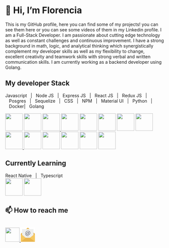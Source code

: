 <h1>👋 Hi, I’m Florencia</h1>
This is my GitHub profile, here you can find some of my projects! you can see them here or you can see some videos of them in my Linkedin profile.
I am a Full-Stack Developer. I am passionate about cutting edge technology as well as constant challenges and continuous improvement. I have a strong background in math, logic, and analytical thinking which synergistically complement my developer skills as well as my flexibility to change, excellent creativity and teamwork skills with strong verbal and written communication skills. I am currently working as a backend developer using Golang.
<br/>
<h2>My developer Stack</h2>
Javascript&nbsp;&nbsp;&nbsp;|&nbsp;&nbsp;&nbsp;Node JS&nbsp;&nbsp;&nbsp;|&nbsp;&nbsp;&nbsp;Express JS&nbsp;&nbsp;&nbsp;|&nbsp;&nbsp;&nbsp;React JS&nbsp;&nbsp;&nbsp;|&nbsp;&nbsp;&nbsp;Redux JS&nbsp;&nbsp;&nbsp;|&nbsp;&nbsp;&nbsp;Posgres&nbsp;&nbsp;&nbsp;|&nbsp;&nbsp;&nbsp;Sequelize&nbsp;&nbsp;&nbsp;|&nbsp;&nbsp;&nbsp;CSS&nbsp;&nbsp;&nbsp;|&nbsp;&nbsp;&nbsp;NPM&nbsp;&nbsp;&nbsp;|&nbsp;&nbsp;&nbsp;Material UI&nbsp;&nbsp;&nbsp;|&nbsp;&nbsp;&nbsp;Python&nbsp;&nbsp;&nbsp;|&nbsp;&nbsp;&nbsp;Docker|&nbsp;&nbsp;&nbsp;Golang

<a href="https://developer.mozilla.org/es/docs/Web/JavaScript"><img src="https://raw.githubusercontent.com/yurijserrano/Github-Profile-Readme-Logos/master/programming%20languages/javascript.svg"  height="55" width="55" ></a>
<a href="https://es.reactjs.org/"><img src="https://raw.githubusercontent.com/yurijserrano/Github-Profile-Readme-Logos/master/frameworks/react.svg"  height="55" width="55" ></a>
<a href="https://expressjs.com/"><img src="https://camo.githubusercontent.com/28e93a1bfe79f991ddcd35f7833e8537f0e7b31aa326dfbe98fe7eb538b40b46/68747470733a2f2f63646e2e69636f6e2d69636f6e732e636f6d2f69636f6e73322f323431352f504e472f3531322f657870726573735f6f726967696e616c5f776f72646d61726b5f6c6f676f5f69636f6e5f3134363532382e706e67"  height="55" width="55" >
<a href="https://es.redux.js.org/"><img src="https://raw.githubusercontent.com/yurijserrano/Github-Profile-Readme-Logos/master/frameworks/redux.svg"  height="55" width="55" ></a>
<a href="https://nodejs.org/es/"><img src="https://raw.githubusercontent.com/yurijserrano/Github-Profile-Readme-Logos/master/frameworks/nodejs.svg"  height="55" width="55" ></a>
<a href="https://www.postgresql.org/"><img src="https://raw.githubusercontent.com/yurijserrano/Github-Profile-Readme-Logos/master/databases/postgresql.svg"  height="55" width="55" ></a>
<a href="https://sequelize.org/"><img src="https://camo.githubusercontent.com/c7df0ed52a480ff725aac7ac3a11c8aedb6f60ea8ab01929c6adea9903589222/68747470733a2f2f63646e2e69636f6e2d69636f6e732e636f6d2f69636f6e73322f323130372f504e472f3531322f66696c655f747970655f73657175656c697a655f69636f6e5f3133303137332e706e67"  height="55" width="55" ></a>
<a href="https://developer.mozilla.org/es/docs/Web/CSS"><img src="https://raw.githubusercontent.com/yurijserrano/Github-Profile-Readme-Logos/master/others/css.svg"  height="55" width="55" ></a>
<a href="https://developer.mozilla.org/es/docs/Web/HTML"><img src="https://raw.githubusercontent.com/yurijserrano/Github-Profile-Readme-Logos/master/others/html.svg"  height="55" width="55" >
<a href="https://www.npmjs.com/"><img src="https://raw.githubusercontent.com/yurijserrano/Github-Profile-Readme-Logos/master/others/npm.svg"  height="55" width="55" ></a>
<a href="https://material-ui.com/"><img src="https://material-ui.com/static/logo_raw.svg"  height="55" width="55" ></a>
<a href="https://www.python.org.ar/"><img src="https://raw.githubusercontent.com/yurijserrano/Github-Profile-Readme-Logos/f994c418a134b58c4aec11152f6a4a33fa89da26/programming%20languages/python.svg"  height="55" width="55" ></a>
<a href="https://www.docker.com/"><img src="https://ccie.tv/content/images/2019/08/docker-11.svg"  height="55" width="55" ></a>
<a href="https://www.docker.com/"><img src="https://upload.wikimedia.org/wikipedia/commons/thumb/0/05/Go_Logo_Blue.svg/1200px-Go_Logo_Blue.svg.png"  height="55" width="55" ></a>
<br/>
<h2>Currently Learning</h2>
React Native&nbsp;&nbsp;&nbsp;|&nbsp;&nbsp;&nbsp;Typescript&nbsp;&nbsp;&nbsp;<br/>
<a href="https://reactnative.dev/"><img src="https://raw.githubusercontent.com/yurijserrano/Github-Profile-Readme-Logos/master/frameworks/react.svg"  height="55" width="55" ></a>
<a href="https://www.typescriptlang.org/"><img src="https://upload.wikimedia.org/wikipedia/commons/4/4c/Typescript_logo_2020.svg"  height="55" width="55" ></a>
<h2>📫 How to reach me</h2>
<br/>
<a href="https://www.linkedin.com/in/maria-florencia-caballero/"><img src="https://image.flaticon.com/icons/png/512/174/174857.png"  height="45" width="45" >
<a href="mailto:florcha12.caballero@gmail.com"><img src="https://raw.githubusercontent.com/triciopa/triciopa/main/logos/others/email.svg"  height="45" width="45" ></a>



